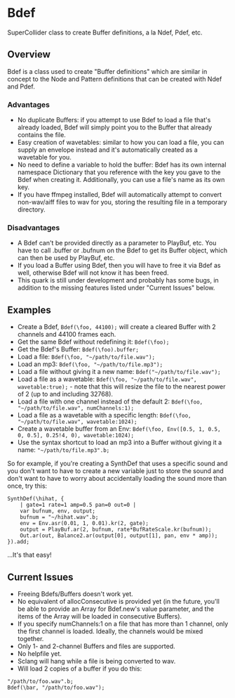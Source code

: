# Bdef
SuperCollider class to create Buffer definitions, a la Ndef, Pdef, etc.

## Overview

Bdef is a class used to create "Buffer definitions" which are similar in concept to the Node and Pattern definitions that can be created with Ndef and Pdef.

### Advantages

- No duplicate Buffers: if you attempt to use Bdef to load a file that's already loaded, Bdef will simply point you to the Buffer that already contains the file.
- Easy creation of wavetables: similar to how you can load a file, you can supply an envelope instead and it's automatically created as a wavetable for you.
- No need to define a variable to hold the buffer: Bdef has its own internal namespace Dictionary that you reference with the key you gave to the Bdef when creating it. Additionally, you can use a file's name as its own key.
- If you have ffmpeg installed, Bdef will automatically attempt to convert non-wav/aiff files to wav for you, storing the resulting file in a temporary directory.

### Disadvantages

- A Bdef can't be provided directly as a parameter to PlayBuf, etc. You have to call .buffer or .bufnum on the Bdef to get its Buffer object, which can then be used by PlayBuf, etc.
- If you load a Buffer using Bdef, then you will have to free it via Bdef as well, otherwise Bdef will not know it has been freed.
- This quark is still under development and probably has some bugs, in addition to the missing features listed under "Current Issues" below.

## Examples

- Create a Bdef, `Bdef(\foo, 44100);` will create a cleared Buffer with 2 channels and 44100 frames each.
- Get the same Bdef without redefining it: `Bdef(\foo);`
- Get the Bdef's Buffer: `Bdef(\foo).buffer;`
- Load a file: `Bdef(\foo, "~/path/to/file.wav");`
- Load an mp3: `Bdef(\foo, "~/path/to/file.mp3");`
- Load a file without giving it a new name: `Bdef("~/path/to/file.wav");`
- Load a file as a wavetable: `Bdef(\foo, "~/path/to/file.wav", wavetable:true);` - note that this will resize the file to the nearest power of 2 (up to and including 32768).
- Load a file with one channel instead of the default 2: `Bdef(\foo, "~/path/to/file.wav", numChannels:1);`
- Load a file as a wavetable with a specific length: `Bdef(\foo, "~/path/to/file.wav", wavetable:1024);`
- Create a wavetable buffer from an Env: `Bdef(\foo, Env([0.5, 1, 0.5, 0, 0.5], 0.25!4, 0), wavetable:1024);`
- Use the syntax shortcut to load an mp3 into a Buffer without giving it a name: `"~/path/to/file.mp3".b;`

So for example, if you're creating a SynthDef that uses a specific sound and you don't want to have to create a new variable just to store the sound and don't want to have to worry about accidentally loading the sound more than once, try this:

```supercollider
SynthDef(\hihat, {
	| gate=1 rate=1 amp=0.5 pan=0 out=0 |
	var bufnum, env, output;
	bufnum = "~/hihat.wav".b;
	env = Env.asr(0.01, 1, 0.01).kr(2, gate);
	output = PlayBuf.ar(2, bufnum, rate*BufRateScale.kr(bufnum));
	Out.ar(out, Balance2.ar(output[0], output[1], pan, env * amp));
}).add;
```

...It's that easy!

## Current Issues

- Freeing Bdefs/Buffers doesn't work yet.
- No equivalent of allocConsecutive is provided yet (in the future, you'll be able to provide an Array for Bdef.new's value parameter, and the items of the Array will be loaded in consecutive Buffers).
- If you specify numChannels:1 on a file that has more than 1 channel, only the first channel is loaded. Ideally, the channels would be mixed together.
- Only 1- and 2-channel Buffers and files are supported.
- No helpfile yet.
- Sclang will hang while a file is being converted to wav.
- Will load 2 copies of a buffer if you do this:

```supercollider
"/path/to/foo.wav".b;
Bdef(\bar, "/path/to/foo.wav");
```
